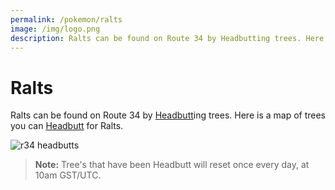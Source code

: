 ```yaml
---
permalink: /pokemon/ralts
image: /img/logo.png
description: Ralts can be found on Route 34 by Headbutting trees. Here is a map of trees you can Headbutt.
---
```


# Ralts

Ralts can be found on Route 34 by [Headbutt](/moves/headbutt)ing trees. Here is
a map of trees you can [Headbutt](/moves/headbutt) for Ralts.

![r34 headbutts](https://i.imgur.com/U9SKyOD.jpg)

> __Note:__ Tree's that have been Headbutt will reset once every day, at 10am GST/UTC.

